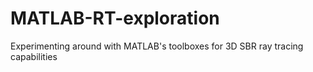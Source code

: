 # MATLAB-RT-exploration
Experimenting around with MATLAB's toolboxes for 3D SBR ray tracing capabilities
